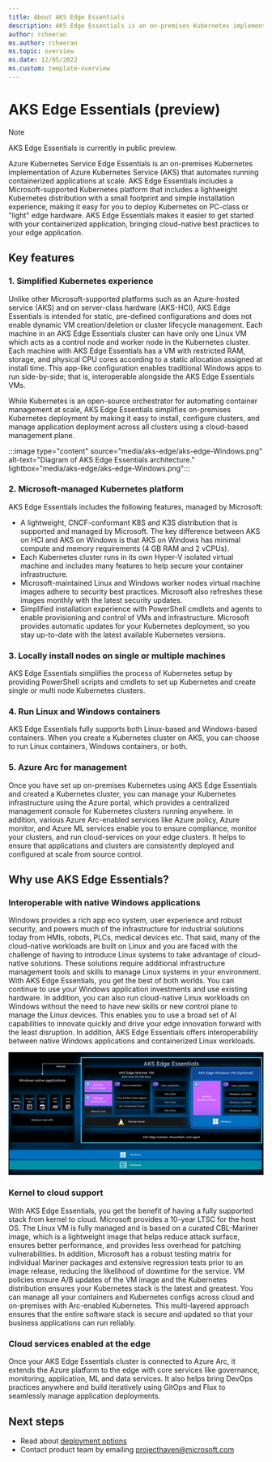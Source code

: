 ```yaml
---
title: About AKS Edge Essentials
description: AKS Edge Essentials is an on-premises Kubernetes implementation of Azure Kubernetes Service (AKS), which automates running containerized applications at scale.
author: rcheeran
ms.author: rcheeran
ms.topic: overview
ms.date: 12/05/2022
ms.custom: template-overview
---
```


# AKS Edge Essentials (preview)

> [!NOTE]
> AKS Edge Essentials is currently in public preview.

Azure Kubernetes Service Edge Essentials is an on-premises Kubernetes implementation of Azure Kubernetes Service (AKS) that automates running containerized applications at scale. AKS Edge Essentials includes a Microsoft-supported Kubernetes platform that includes a lightweight Kubernetes distribution with a small footprint and simple installation experience, making it easy for you to deploy Kubernetes on PC-class or "light" edge hardware. AKS Edge Essentials makes it easier to get started with your containerized application, bringing cloud-native best practices to your edge application.

## Key features

### 1. Simplified Kubernetes experience

Unlike other Microsoft-supported platforms such as an Azure-hosted service (AKS) and on server-class hardware (AKS-HCI), AKS Edge Essentials is intended for static, pre-defined configurations and does not enable dynamic VM creation/deletion or cluster lifecycle management. Each machine in an AKS Edge Essentials cluster can have only one Linux VM which acts as a control node and worker node in the Kubernetes cluster. Each machine with AKS Edge Essentials has a VM with restricted RAM, storage, and physical CPU cores according to a static allocation assigned at install time. This app-like configuration enables traditional Windows apps to run side-by-side; that is, interoperable alongside the AKS Edge Essentials VMs.

While Kubernetes is an open-source orchestrator for automating container management at scale, AKS Edge Essentials simplifies on-premises Kubernetes deployment by making it easy to install, configure clusters, and manage application deployment across all clusters using a cloud-based management plane.

:::image type="content" source="media/aks-edge/aks-edge-Windows.png" alt-text="Diagram of AKS Edge Essentials architecture." lightbox="media/aks-edge/aks-edge-Windows.png":::

### 2. Microsoft-managed Kubernetes platform

AKS Edge Essentials includes the following features, managed by Microsoft:

- A lightweight, CNCF-conformant K8S and K3S distribution that is supported and managed by Microsoft. The key difference between AKS on HCI and AKS on Windows is that AKS on Windows has minimal compute and memory requirements (4 GB RAM and 2 vCPUs).
- Each Kubernetes cluster runs in its own Hyper-V isolated virtual machine and includes many features to help secure your container infrastructure.
- Microsoft-maintained Linux and Windows worker nodes virtual machine images adhere to security best practices. Microsoft also refreshes these images monthly with the latest security updates.
- Simplified installation experience with PowerShell cmdlets and agents to enable provisioning and control of VMs and infrastructure. Microsoft provides automatic updates for your Kubernetes deployment, so you stay up-to-date with the latest available Kubernetes versions.

### 3. Locally install nodes on single or multiple machines

AKS Edge Essentials simplifies the process of Kubernetes setup by providing PowerShell scripts and cmdlets to set up Kubernetes and create single or multi node Kubernetes clusters.

### 4. Run Linux and Windows containers

AKS Edge Essentials fully supports both Linux-based and Windows-based containers. When you create a Kubernetes cluster on AKS, you can choose to run Linux containers, Windows containers, or both.

### 5. Azure Arc for management

Once you have set up on-premises Kubernetes using AKS Edge Essentials and created a Kubernetes cluster, you can manage your Kubernetes infrastructure using the Azure portal, which provides a centralized management console for Kubernetes clusters running anywhere. In addition, various Azure Arc-enabled services like Azure policy, Azure monitor, and Azure ML services enable you to ensure compliance, monitor your clusters, and run cloud-services on your edge clusters. It helps to ensure that applications and clusters are consistently deployed and configured at scale from source control.

## Why use AKS Edge Essentials?

### Interoperable with native Windows applications

Windows provides a rich app eco system, user experience and robust security, and powers much of the infrastructure for industrial solutions today from HMIs, robots, PLCs, medical devices etc. That said, many of the cloud-native workloads are built on Linux and you are faced with the challenge of having to introduce Linux systems to take advantage of cloud-native solutions. These solutions require additional infrastructure management tools and skills to manage Linux systems in your environment. With AKS Edge Essentials, you get the best of both worlds. You can continue to use your Windows application investments and use existing hardware. In addition, you can also run cloud-native Linux workloads on Windows without the need to have new skills or new control plane to manage the Linux devices. This enables you to use a broad set of AI capabilities to innovate quickly and drive your edge innovation forward with the least disruption. In addition, AKS Edge Essentials offers interoperability between native Windows applications and containerized Linux workloads.

![Diagram of AKS Edge Essentials interop.](media/aks-edge/aks-edge-windows-arch.png)

### Kernel to cloud support  

With AKS Edge Essentials, you get the benefit of having a fully supported stack from kernel to cloud. Microsoft provides a 10-year LTSC for the host OS. The Linux VM is fully managed and is based on a curated CBL-Mariner image, which is a lightweight image that helps reduce attack surface, ensures better performance, and provides less overhead for patching vulnerabilities. In addition, Microsoft has a robust testing matrix for individual Mariner packages and extensive regression tests prior to an image release, reducing the likelihood of downtime for the service. VM policies ensure A/B updates of the VM image and the Kubernetes distribution ensures your Kubernetes stack is the latest and greatest. You can manage all your containers and Kubernetes configs across cloud and on-premises with Arc-enabled Kubernetes. This multi-layered approach ensures that the entire software stack is secure and updated so that your business applications can run reliably.

### Cloud services enabled at the edge

Once your AKS Edge Essentials cluster is connected to Azure Arc, it extends the Azure platform to the edge with core services like governance, monitoring, application, ML and data services. It also helps bring DevOps practices anywhere and build iteratively using GitOps and Flux to seamlessly manage application deployments.

## Next steps

- Read about [deployment options](./aks-edge-deployment-options.md)
- Contact product team by emailing projecthaven@microsoft.com
